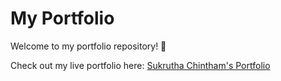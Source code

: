 # My Portfolio

Welcome to my portfolio repository! 🎉

Check out my live portfolio here: [Sukrutha Chintham's Portfolio](https://sukruthachintham.github.io/)


